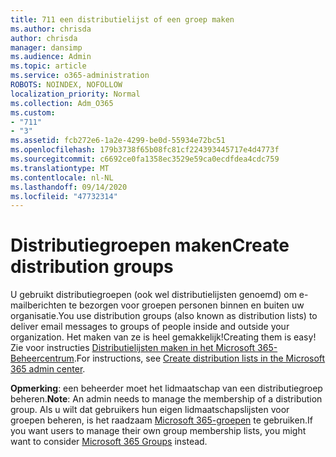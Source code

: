 ```yaml
---
title: 711 een distributielijst of een groep maken
ms.author: chrisda
author: chrisda
manager: dansimp
ms.audience: Admin
ms.topic: article
ms.service: o365-administration
ROBOTS: NOINDEX, NOFOLLOW
localization_priority: Normal
ms.collection: Adm_O365
ms.custom:
- "711"
- "3"
ms.assetid: fcb272e6-1a2e-4299-be0d-55934e72bc51
ms.openlocfilehash: 179b3738f65b08fc81cf224393445717e4d4773f
ms.sourcegitcommit: c6692ce0fa1358ec3529e59ca0ecdfdea4cdc759
ms.translationtype: MT
ms.contentlocale: nl-NL
ms.lasthandoff: 09/14/2020
ms.locfileid: "47732314"
---
```

# <a name="create-distribution-groups"></a><span data-ttu-id="d0b4f-102">Distributiegroepen maken</span><span class="sxs-lookup"><span data-stu-id="d0b4f-102">Create distribution groups</span></span>

<span data-ttu-id="d0b4f-103">U gebruikt distributiegroepen (ook wel distributielijsten genoemd) om e-mailberichten te bezorgen voor groepen personen binnen en buiten uw organisatie.</span><span class="sxs-lookup"><span data-stu-id="d0b4f-103">You use distribution groups (also known as distribution lists) to deliver email messages to groups of people inside and outside your organization.</span></span> <span data-ttu-id="d0b4f-104">Het maken van ze is heel gemakkelijk!</span><span class="sxs-lookup"><span data-stu-id="d0b4f-104">Creating them is easy!</span></span> <span data-ttu-id="d0b4f-105">Zie voor instructies [Distributielijsten maken in het Microsoft 365-Beheercentrum](https://docs.microsoft.com/microsoft-365/admin/setup/create-distribution-lists).</span><span class="sxs-lookup"><span data-stu-id="d0b4f-105">For instructions, see [Create distribution lists in the Microsoft 365 admin center](https://docs.microsoft.com/microsoft-365/admin/setup/create-distribution-lists).</span></span>

<span data-ttu-id="d0b4f-106">**Opmerking**: een beheerder moet het lidmaatschap van een distributiegroep beheren.</span><span class="sxs-lookup"><span data-stu-id="d0b4f-106">**Note**: An admin needs to manage the membership of a distribution group.</span></span> <span data-ttu-id="d0b4f-107">Als u wilt dat gebruikers hun eigen lidmaatschapslijsten voor groepen beheren, is het raadzaam [Microsoft 365-groepen](https://support.office.com/article/b565caa1-5c40-40ef-9915-60fdb2d97fa2) te gebruiken.</span><span class="sxs-lookup"><span data-stu-id="d0b4f-107">If you want users to manage their own group membership lists, you might want to consider [Microsoft 365 Groups](https://support.office.com/article/b565caa1-5c40-40ef-9915-60fdb2d97fa2) instead.</span></span>
